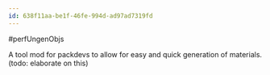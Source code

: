 ```yaml
---
id: 638f11aa-be1f-46fe-994d-ad97ad7319fd
---
```

#perfUngenObjs

A tool mod for packdevs to allow for easy and quick generation of materials. (todo: elaborate on this)